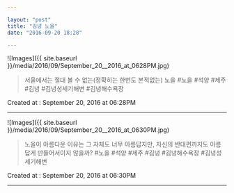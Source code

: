 ```yaml
---

layout: "post"  
title: "김녕 노을"  
date: "2016-09-20 18:28"

---
```


![Images]({{ site.baseurl }}/media/2016/09/September_20__2016_at_0628PM.jpg)

> 서울에서는 절대 볼 수 없는(정확히는 한번도 본적없는) 노을 #노을 #석양 #제주 #김녕 #김녕성세기해변 #김녕해수욕장

Created at : September 20, 2016 at 06:28PM

---

![Images]({{ site.baseurl }}/media/2016/09/September_20__2016_at_0630PM.jpg)

> 노을이 아름다운 이유는 그 자체도 너무 아름답지만, 자신의 반대편까지도 아름답게 만들어서이지 않을까? #노을 #석양 #제주 #김녕 #김녕해수욕장 #김녕성세기해변

Created at : September 20, 2016 at 06:30PM

---
